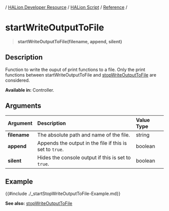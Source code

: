 / [HALion Developer Resource](../../HALion-Developer-Resource.md) / [HALion Script](./HALion-Script.md) / [Reference](./Reference.md) /

# startWriteOutputToFile

>**startWriteOutputToFile(filename, append, silent)**

## Description

Function to write the ouput of print functions to a file. Only the print functions between startWriteOutputToFile and [stopWriteOutputToFile](./stopWriteOutputToFile.md) are considered.

**Available in:** Controller.

## Arguments

|Argument|Description|Value Type|
|:-|:-|:-|
|**filename**|The absolute path and name of the file.|string|
|**append**|Appends the output in the file if this is set to ``true``.|boolean|
|**silent**|Hides the console output if this is set to ``true``.|boolean|

## Example

{{#include ./_startStopWriteOutputToFile-Example.md}}

**See also:** [stopWriteOutputToFile](./stopWriteOutputToFile.md)